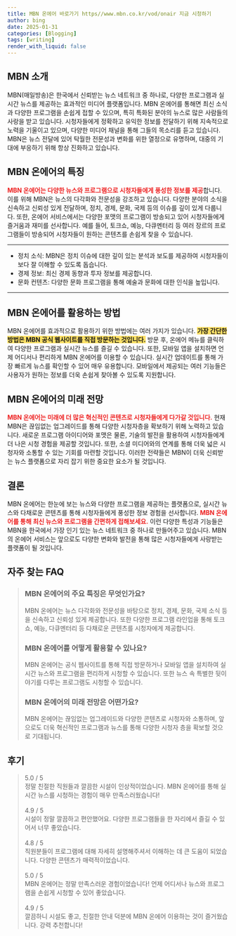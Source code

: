 ```yaml
---
title: MBN 온에어 바로가기 https//www.mbn.co.kr/vod/onair 지금 시청하기
author: bing
date: 2025-01-31
categories: [Blogging]
tags: [writing]
render_with_liquid: false
---
```



<h2 id='MBN_소개'>MBN 소개</h2>

<p>MBN(매일방송)은 한국에서 신뢰받는 뉴스 네트워크 중 하나로, 다양한 프로그램과 실시간 뉴스를 제공하는 효과적인 미디어 플랫폼입니다. MBN 온에어를 통해면 최신 소식과 다양한 프로그램을 손쉽게 접할 수 있으며, 특히 특화된 분야의 뉴스로 많은 사람들의 사랑을 받고 있습니다. 시청자들에게 정확하고 유익한 정보를 전달하기 위해 지속적으로 노력을 기울이고 있으며, 다양한 미디어 채널을 통해 그들의 목소리를 듣고 있습니다. MBN은 뉴스 전달에 있어 탁월한 전문성과 변화를 위한 열정으로 유명하며, 대중의 기대에 부응하기 위해 항상 진화하고 있습니다.</p>

<h2 id='MBN_온에어_특징'>MBN 온에어의 특징</h2>

<p><b><span style="color: #ee2323;">MBN 온에어는 다양한 뉴스와 프로그램으로 시청자들에게 풍성한 정보를 제공</span></b>합니다. 이를 위해 MBN은 뉴스의 다각화와 전문성을 강조하고 있습니다. 다양한 분야의 소식을 신속하고 신뢰성 있게 전달하며, 정치, 경제, 문화, 국제 등의 이슈를 깊이 있게 다룹니다. 또한, 온에어 서비스에서는 다양한 포맷의 프로그램이 방송되고 있어 시청자들에게 즐거움과 재미를 선사합니다. 예를 들어, 토크쇼, 예능, 다큐멘터리 등 여러 장르의 프로그램들이 방송되어 시청자들이 원하는 콘텐츠를 손쉽게 찾을 수 있습니다.</p>

<hr />

<ul>
    <li>정치 소식: MBN은 정치 이슈에 대한 깊이 있는 분석과 보도를 제공하여 시청자들이 보다 잘 이해할 수 있도록 돕습니다.</li>
    <li>경제 정보: 최신 경제 동향과 투자 정보를 제공합니다.</li>
    <li>문화 컨텐츠: 다양한 문화 프로그램을 통해 예술과 문화에 대한 인식을 높입니다.</li>
</ul>

<hr />

<h2 id='MBN_온에어_활용법'>MBN 온에어를 활용하는 방법</h2>

<p>MBN 온에어를 효과적으로 활용하기 위한 방법에는 여러 가지가 있습니다. <b><span style="background-color: #ffe066;">가장 간단한 방법은 MBN 공식 웹사이트를 직접 방문하는 것입니다.</span></b> 방문 후, 온에어 메뉴를 클릭하여 다양한 프로그램과 실시간 뉴스를 즐길 수 있습니다. 또한, 모바일 앱을 설치하면 언제 어디서나 편리하게 MBN 온에어를 이용할 수 있습니다. 실시간 업데이트를 통해 가장 빠르게 뉴스를 확인할 수 있어 매우 유용합니다. 모바일에서 제공되는 여러 기능들은 사용자가 원하는 정보를 더욱 손쉽게 찾아볼 수 있도록 지원합니다.</p>

<h2 id='MBN_온에어의_미래_전망'>MBN 온에어의 미래 전망</h2>

<p><b><span style="color: #ee2323;">MBN 온에어는 미래에 더 많은 혁신적인 콘텐츠로 시청자들에게 다가갈 것입니다.</span></b> 현재 MBN은 끊임없는 업그레이드를 통해 다양한 시청자층을 확보하기 위해 노력하고 있습니다. 새로운 프로그램 아이디어와 포맷은 물론, 기술의 발전을 활용하여 시청자들에게 더 나은 시청 경험을 제공할 것입니다. 또한, 소셜 미디어와의 연계를 통해 더욱 넓은 시청자와 소통할 수 있는 기회를 마련할 것입니다. 이러한 전략들은 MBN이 더욱 신뢰받는 뉴스 플랫폼으로 자리 잡기 위한 중요한 요소가 될 것입니다.</p>

<h2 id='MBN_결론'>결론</h2>

<p>MBN 온에어는 한눈에 보는 뉴스와 다양한 프로그램을 제공하는 플랫폼으로, 실시간 뉴스와 다채로운 콘텐츠를 통해 시청자들에게 풍성한 정보 경험을 선사합니다. <b><span style="color: #ee2323;">MBN 온에어를 통해 최신 뉴스와 프로그램을 간편하게 접해보세요.</span></b> 이런 다양한 특성과 기능들은 MBN을 한국에서 가장 인기 있는 뉴스 네트워크 중 하나로 만들어주고 있습니다. MBN의 온에어 서비스는 앞으로도 다양한 변화와 발전을 통해 많은 시청자들에게 사랑받는 플랫폼이 될 것입니다.</p>


<h2 id='자주_찾는_FAQ'>자주 찾는 FAQ</h2>
<div itemscope="" itemtype="https://schema.org/FAQPage"> 
<blockquote> 
<div itemscope="" itemprop="mainEntity" itemtype="https://schema.org/Question"> 
<h3 itemprop="name">MBN 온에어의 주요 특징은 무엇인가요?</h3> 
<div itemscope="" itemprop="acceptedAnswer" itemtype="https://schema.org/Answer"> 
<span itemprop="text"> 
<p>MBN 온에어는 뉴스 다각화와 전문성을 바탕으로 정치, 경제, 문화, 국제 소식 등을 신속하고 신뢰성 있게 제공합니다. 또한 다양한 프로그램 라인업을 통해 토크쇼, 예능, 다큐멘터리 등 다채로운 콘텐츠를 시청자에게 제공합니다.</p> 
</span> 
</div> 
</div> 

<div itemscope="" itemprop="mainEntity" itemtype="https://schema.org/Question"> 
<h3 itemprop="name">MBN 온에어를 어떻게 활용할 수 있나요?</h3> 
<div itemscope="" itemprop="acceptedAnswer" itemtype="https://schema.org/Answer"> 
<span itemprop="text"> 
<p>MBN 온에어는 공식 웹사이트를 통해 직접 방문하거나 모바일 앱을 설치하여 실시간 뉴스와 프로그램을 편리하게 시청할 수 있습니다. 또한 뉴스 속 특별한 뒷이야기를 다루는 프로그램도 시청할 수 있습니다.</p> 
</span> 
</div> 
</div> 

<div itemscope="" itemprop="mainEntity" itemtype="https://schema.org/Question"> 
<h3 itemprop="name">MBN 온에어의 미래 전망은 어떤가요?</h3> 
<div itemscope="" itemprop="acceptedAnswer" itemtype="https://schema.org/Answer"> 
<span itemprop="text"> 
<p>MBN 온에어는 끊임없는 업그레이드와 다양한 콘텐츠로 시청자와 소통하며, 앞으로도 더욱 혁신적인 프로그램과 뉴스를 통해 다양한 시청자 층을 확보할 것으로 기대됩니다.</p> 
</span> 
</div> 
</div> 

</blockquote> 
</div>
<h2 id='후기'>후기</h2>
<div itemscope itemtype="https://schema.org/Product">
  <blockquote>
  <div itemprop="review" itemscope itemtype="https://schema.org/Review">
      <div itemprop="reviewRating" itemscope itemtype="https://schema.org/Rating"> <span itemprop="ratingValue">5.0</span> / <span itemprop="bestRating">5</span> </div>
      <span itemprop="reviewBody">정말 친절한 직원들과 깔끔한 시설이 인상적이었습니다. MBN 온에어를 통해 실시간 뉴스를 시청하는 경험이 매우 만족스러웠습니다!</span>
  </div>
  <br>
  <div itemprop="review" itemscope itemtype="https://schema.org/Review">
      <div itemprop="reviewRating" itemscope itemtype="https://schema.org/Rating"> <span itemprop="ratingValue">4.9</span> / <span itemprop="bestRating">5</span> </div>
      <span itemprop="reviewBody">시설이 정말 깔끔하고 편안했어요. 다양한 프로그램들을 한 자리에서 즐길 수 있어서 너무 좋았습니다.</span>
  </div>
  <br>
  <div itemprop="review" itemscope itemtype="https://schema.org/Review">
      <div itemprop="reviewRating" itemscope itemtype="https://schema.org/Rating"> <span itemprop="ratingValue">4.8</span> / <span itemprop="bestRating">5</span> </div>
      <span itemprop="reviewBody">직원분들이 프로그램에 대해 자세히 설명해주셔서 이해하는 데 큰 도움이 되었습니다. 다양한 콘텐츠가 매력적이었습니다.</span>
  </div>
  <br>
  <div itemprop="review" itemscope itemtype="https://schema.org/Review">
      <div itemprop="reviewRating" itemscope itemtype="https://schema.org/Rating"> <span itemprop="ratingValue">5.0</span> / <span itemprop="bestRating">5</span> </div>
      <span itemprop="reviewBody">MBN 온에어는 정말 만족스러운 경험이었습니다! 언제 어디서나 뉴스와 프로그램을 손쉽게 시청할 수 있어 좋았습니다.</span>
  </div>
  <br>
  <div itemprop="review" itemscope itemtype="https://schema.org/Review">
      <div itemprop="reviewRating" itemscope itemtype="https://schema.org/Rating"> <span itemprop="ratingValue">4.9</span> / <span itemprop="bestRating">5</span> </div>
      <span itemprop="reviewBody">깔끔하니 시설도 좋고, 친절한 안내 덕분에 MBN 온에어 이용하는 것이 즐거웠습니다. 강력 추천합니다!</span>
  </div>
  </blockquote>
</div>
